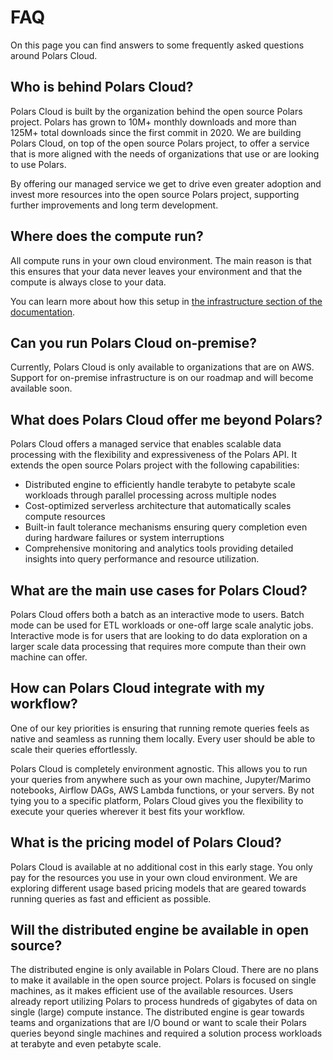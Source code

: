 # FAQ

On this page you can find answers to some frequently asked questions around Polars Cloud.

## Who is behind Polars Cloud?

Polars Cloud is built by the organization behind the open source Polars project. Polars has grown to 10M+ monthly downloads and more than 125M+ total downloads since the first commit in 2020. We are building Polars Cloud, on top of the open source Polars project, to offer a service that is more aligned with the needs of organizations that use or are looking to use Polars.

By offering our managed service we get to drive even greater adoption and invest more resources into the open source Polars project, supporting further improvements and long term development.

## Where does the compute run?

All compute runs in your own cloud environment. The main reason is that this ensures that your data never leaves your environment and that the compute is always close to your data.

You can learn more about how this setup in [the infrastructure section of the documentation](providers/aws/infra.md).

## Can you run Polars Cloud on-premise?

Currently, Polars Cloud is only available to organizations that are on AWS. Support for on-premise infrastructure is on our roadmap and will become available soon.

## What does Polars Cloud offer me beyond Polars?

Polars Cloud offers a managed service that enables scalable data processing with the flexibility and expressiveness of the Polars API. It extends the open source Polars project with the following capabilities:

- Distributed engine to efficiently handle terabyte to petabyte scale workloads through parallel processing across multiple nodes
- Cost-optimized serverless architecture that automatically scales compute resources
- Built-in fault tolerance mechanisms ensuring query completion even during hardware failures or system interruptions
- Comprehensive monitoring and analytics tools providing detailed insights into query performance and resource utilization.

## What are the main use cases for Polars Cloud?

Polars Cloud offers both a batch as an interactive mode to users. Batch mode can be used for ETL workloads or one-off large scale analytic jobs. Interactive mode is for users that are looking to do data exploration on a larger scale data processing that requires more compute than their own machine can offer.

## How can Polars Cloud integrate with my workflow?

One of our key priorities is ensuring that running remote queries feels as native and seamless as running them locally. Every user should be able to scale their queries effortlessly.

Polars Cloud is completely environment agnostic. This allows you to run your queries from anywhere such as your own machine, Jupyter/Marimo notebooks, Airflow DAGs, AWS Lambda functions, or your servers. By not tying you to a specific platform, Polars Cloud gives you the flexibility to execute your queries wherever it best fits your workflow.

## What is the pricing model of Polars Cloud?

Polars Cloud is available at no additional cost in this early stage. You only pay for the resources you use in your own cloud environment. We are exploring different usage based pricing models that are geared towards running queries as fast and efficient as possible.

## Will the distributed engine be available in open source?

The distributed engine is only available in Polars Cloud. There are no plans to make it available in the open source project. Polars is focused on single machines, as it makes efficient use of the available resources. Users already report utilizing Polars to process hundreds of gigabytes of data on single (large) compute instance. The distributed engine is gear towards teams and organizations that are I/O bound or want to scale their Polars queries beyond single machines and required a solution process workloads at terabyte and even petabyte scale.
